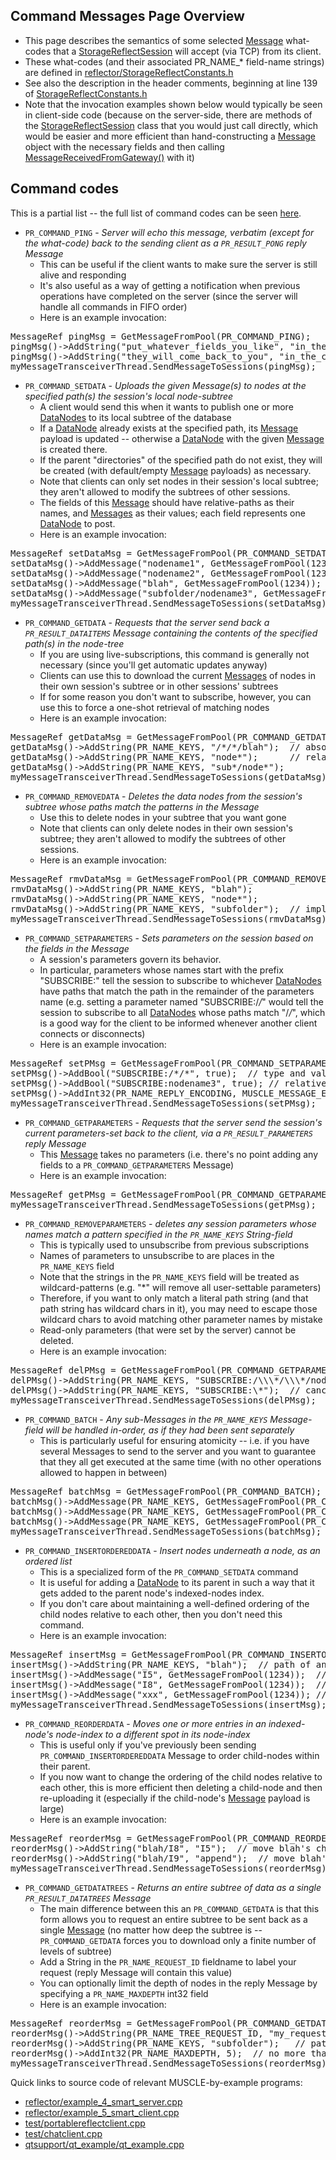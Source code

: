 ## Command Messages Page Overview

* This page describes the semantics of some selected [Message](https://public.msli.com/lcs/muscle/html/classmuscle_1_1Message.html) what-codes that a [StorageReflectSession](https://public.msli.com/lcs/muscle/html/classmuscle_1_1StorageReflectSession.html) will accept (via TCP) from its client.
* These what-codes (and their associated PR_NAME_* field-name strings) are defined in [reflector/StorageReflectConstants.h](https://public.msli.com/lcs/muscle/html/StorageReflectConstants_8h.html)
* See also the description in the header comments, beginning at line 139 of [StorageReflectConstants.h](https://public.msli.com/lcs/muscle/html/StorageReflectConstants_8h_source.html)
* Note that the invocation examples shown below would typically be seen in client-side code (because on the server-side, there are methods of the [StorageReflectSession](https://public.msli.com/lcs/muscle/html/classmuscle_1_1StorageReflectSession.html) class that you would just call directly, which would be easier and more efficient than hand-constructing a [Message](https://public.msli.com/lcs/muscle/html/classmuscle_1_1Message.html) object with the necessary fields and then calling [MessageReceivedFromGateway()](https://public.msli.com/lcs/muscle/html/classmuscle_1_1StorageReflectSession.html#a627414e26cbf6869142f10f7f8f5e5bd) with it)

## Command codes

This is a partial list -- the full list of command codes can be seen [here](https://public.msli.com/lcs/muscle/html/StorageReflectConstants_8h.html#ab04a0655cd1e3bcac5e8f48c18df1a57acf862fe04d3f070f2739c6631328c79c).

* `PR_COMMAND_PING` - *Server will echo this message, verbatim (except for the what-code) back to the sending client as a `PR_RESULT_PONG` reply Message*
    - This can be useful if the client wants to make sure the server is still alive and responding
    - It's also useful as a way of getting a notification when previous operations have completed on the server (since the server will handle all commands in FIFO order)
    - Here is an example invocation:
<pre>
MessageRef pingMsg = GetMessageFromPool(PR_COMMAND_PING);
pingMsg()->AddString("put_whatever_fields_you_like", "in_the_ping_message");
pingMsg()->AddString("they_will_come_back_to_you", "in_the_corresponding_pong_message");
myMessageTransceiverThread.SendMessageToSessions(pingMsg);
</pre>
* `PR_COMMAND_SETDATA` - *Uploads the given Message(s) to nodes at the specified path(s) the session's local node-subtree*
    - A client would send this when it wants to publish one or more [DataNodes](https://public.msli.com/lcs/muscle/html/classmuscle_1_1DataNode.html) to its local subtree of the database
    - If a [DataNode](https://public.msli.com/lcs/muscle/html/classmuscle_1_1DataNode.html) already exists at the specified path, its [Message](https://public.msli.com/lcs/muscle/html/classmuscle_1_1Message.html) payload is updated -- otherwise a [DataNode](https://public.msli.com/lcs/muscle/html/classmuscle_1_1DataNode.html) with the given [Message](https://public.msli.com/lcs/muscle/html/classmuscle_1_1Message.html) is created there.
    - If the parent "directories" of the specified path do not exist, they will be created (with default/empty [Message](https://public.msli.com/lcs/muscle/html/classmuscle_1_1Message.html) payloads) as necessary.
    - Note that clients can only set nodes in their session's local subtree; they aren't allowed to modify the subtrees of other sessions.
    - The fields of this [Message](https://public.msli.com/lcs/muscle/html/classmuscle_1_1Message.html) should have relative-paths as their names, and [Messages](https://public.msli.com/lcs/muscle/html/classmuscle_1_1Message.html) as their values; each field represents one [DataNode](https://public.msli.com/lcs/muscle/html/classmuscle_1_1DataNode.html) to post.  
    - Here is an example invocation:
<pre>
MessageRef setDataMsg = GetMessageFromPool(PR_COMMAND_SETDATA);
setDataMsg()->AddMessage("nodename1", GetMessageFromPool(1234));
setDataMsg()->AddMessage("nodename2", GetMessageFromPool(1234));
setDataMsg()->AddMessage("blah", GetMessageFromPool(1234));
setDataMsg()->AddMessage("subfolder/nodename3", GetMessageFromPool(1234));
myMessageTransceiverThread.SendMessageToSessions(setDataMsg);
</pre>

* `PR_COMMAND_GETDATA` - *Requests that the server send back a `PR_RESULT_DATAITEMS` Message containing the contents of the specified path(s) in the node-tree*
    - If you are using live-subscriptions, this command is generally not necessary (since you'll get automatic updates anyway)
    - Clients can use this to download the current [Messages](https://public.msli.com/lcs/muscle/html/classmuscle_1_1Message.html) of nodes in their own session's subtree or in other sessions' subtrees
    - If for some reason you don't want to subscribe, however, you can use this to force a one-shot retrieval of matching nodes
    - Here is an example invocation:
<pre>
MessageRef getDataMsg = GetMessageFromPool(PR_COMMAND_GETDATA);
getDataMsg()->AddString(PR_NAME_KEYS, "/*/*/blah");  // absolute path
getDataMsg()->AddString(PR_NAME_KEYS, "node*");      // relative path
getDataMsg()->AddString(PR_NAME_KEYS, "sub*/node*");
myMessageTransceiverThread.SendMessageToSessions(getDataMsg);
</pre>

* `PR_COMMAND_REMOVEDATA` - *Deletes the data nodes from the session's subtree whose paths match the patterns in the Message*
    - Use this to delete nodes in your subtree that you want gone
    - Note that clients can only delete nodes in their own session's subtree; they aren't allowed to modify the subtrees of other sessions.
    - Here is an example invocation:
<pre>
MessageRef rmvDataMsg = GetMessageFromPool(PR_COMMAND_REMOVEDATA);
rmvDataMsg()->AddString(PR_NAME_KEYS, "blah");
rmvDataMsg()->AddString(PR_NAME_KEYS, "node*");
rmvDataMsg()->AddString(PR_NAME_KEYS, "subfolder");  // implicitly deletes children of subfolder also
myMessageTransceiverThread.SendMessageToSessions(rmvDataMsg);
</pre>
* `PR_COMMAND_SETPARAMETERS` - *Sets parameters on the session based on the fields in the Message*
    - A session's parameters govern its behavior.
    - In particular, parameters whose names start with the prefix "SUBSCRIBE:" tell the session to subscribe to whichever [DataNodes](https://public.msli.com/lcs/muscle/html/classmuscle_1_1DataNode.html) have paths that match the path in the remainder of the parameters name (e.g. setting a parameter named "SUBSCRIBE:/*/*" would tell the session to subscribe to all [DataNodes](https://public.msli.com/lcs/muscle/html/classmuscle_1_1DataNode.html) whose paths match "/*/*", which is a good way for the client to be informed whenever another client connects or disconnects)
    - Here is an example invocation:
<pre>
MessageRef setPMsg = GetMessageFromPool(PR_COMMAND_SETPARAMETERS);
setPMsg()->AddBool("SUBSCRIBE:/*/*", true);  // type and value of this field don't matter
setPMsg()->AddBool("SUBSCRIBE:nodename3", true); // relative path, equivalent to "/*/*/nodename3"
setPMsg()->AddInt32(PR_NAME_REPLY_ENCODING, MUSCLE_MESSAGE_ENCODING_ZLIB_9);
myMessageTransceiverThread.SendMessageToSessions(setPMsg);
</pre>
* `PR_COMMAND_GETPARAMETERS` - *Requests that the server send the session's current parameters-set back to the client, via a `PR_RESULT_PARAMETERS` reply Message*
    - This [Message](https://public.msli.com/lcs/muscle/html/classmuscle_1_1Message.html) takes no parameters (i.e. there's no point adding any fields to a `PR_COMMAND_GETPARAMETERS` Message)
    - Here is an example invocation:
<pre>
MessageRef getPMsg = GetMessageFromPool(PR_COMMAND_GETPARAMETERS);
myMessageTransceiverThread.SendMessageToSessions(getPMsg);
</pre>
* `PR_COMMAND_REMOVEPARAMETERS` - *deletes any session parameters whose names match a pattern specified in the `PR_NAME_KEYS` String-field*
    - This is typically used to unsubscribe from previous subscriptions
    - Names of parameters to unsubscribe to are places in the `PR_NAME_KEYS` field 
    - Note that the strings in the `PR_NAME_KEYS` field will be treated as wildcard-patterns (e.g. "*" will remove all user-settable parameters)
    - Therefore, if you want to only match a literal path string (and that path string has wildcard chars in it), you may need to escape those wildcard chars to avoid matching other parameter names by mistake
    - Read-only parameters (that were set by the server) cannot be deleted.
    - Here is an example invocation:
<pre>
MessageRef delPMsg = GetMessageFromPool(PR_COMMAND_GETPARAMETERS);
delPMsg()->AddString(PR_NAME_KEYS, "SUBSCRIBE:/\\\*/\\\*/node\\\*");  // cancel one specific subscription
delPMsg()->AddString(PR_NAME_KEYS, "SUBSCRIBE:\*");  // cancel all my subscriptions!
myMessageTransceiverThread.SendMessageToSessions(delPMsg);
</pre>

* `PR_COMMAND_BATCH` - *Any sub-Messages in the `PR_NAME_KEYS` Message-field will be handled in-order, as if they had been sent separately*
    - This is particularly useful for ensuring atomicity -- i.e. if you have several Messages to send to the server and you want to guarantee that they all get executed at the same time (with no other operations allowed to happen in between)
<pre>
MessageRef batchMsg = GetMessageFromPool(PR_COMMAND_BATCH);
batchMsg()->AddMessage(PR_NAME_KEYS, GetMessageFromPool(PR_COMMAND_SETPARAMETERS));
batchMsg()->AddMessage(PR_NAME_KEYS, GetMessageFromPool(PR_COMMAND_SETDATA));
batchMsg()->AddMessage(PR_NAME_KEYS, GetMessageFromPool(PR_COMMAND_GETPARAMETERS));
myMessageTransceiverThread.SendMessageToSessions(batchMsg);
</pre>
* `PR_COMMAND_INSERTORDEREDDATA` - *Insert nodes underneath a node, as an ordered list*
    - This is a specialized form of the `PR_COMMAND_SETDATA` command
    - It is useful for adding a [DataNode](https://public.msli.com/lcs/muscle/html/classmuscle_1_1DataNode.html) to its parent in such a way that it gets added to the parent node's indexed-nodes index.
    - If you don't care about maintaining a well-defined ordering of the child nodes relative to each other, then you don't need this command.
    - Here is an example invocation:
<pre>
MessageRef insertMsg = GetMessageFromPool(PR_COMMAND_INSERTORDEREDDATA);
insertMsg()->AddString(PR_NAME_KEYS, "blah");  // path of an already-existing node
insertMsg()->AddMessage("I5", GetMessageFromPool(1234));  // add before existing node I5
insertMsg()->AddMessage("I8", GetMessageFromPool(1234));  // add before existing node I8
insertMsg()->AddMessage("xxx", GetMessageFromPool(1234)); // append node (assuming node "xxx" doesn't exist)
myMessageTransceiverThread.SendMessageToSessions(insertMsg);
</pre>
* `PR_COMMAND_REORDERDATA` - *Moves one or more entries in an indexed-node's node-index to a different spot in its node-index*
    - This is useful only if you've previously been sending `PR_COMMAND_INSERTORDEREDDATA` Message to order child-nodes within their parent.
    - If you now want to change the ordering of the child nodes relative to each other, this is more efficient then deleting a child-node and then re-uploading it (especially if the child-node's [Message](https://public.msli.com/lcs/muscle/html/classmuscle_1_1Message.html) payload is large)
    - Here is an example invocation:
<pre>
MessageRef reorderMsg = GetMessageFromPool(PR_COMMAND_REORDERDATA);
reorderMsg()->AddString("blah/I8", "I5");  // move blah's child "I8" to before "I5"
reorderMsg()->AddString("blah/I9", "append");  // move blah's child "I9" to the end of the index
myMessageTransceiverThread.SendMessageToSessions(reorderMsg);
</pre>
* `PR_COMMAND_GETDATATREES` - *Returns an entire subtree of data as a single `PR_RESULT_DATATREES` Message*
    - The main difference between this an `PR_COMMAND_GETDATA` is that this form allows you to request an entire subtree to be sent back as a single [Message](https://public.msli.com/lcs/muscle/html/classmuscle_1_1Message.html) (no matter how deep the subtree is -- `PR_COMMAND_GETDATA` forces you to download only a finite number of levels of subtree)
    - Add a String in the `PR_NAME_REQUEST_ID` fieldname to label your request (reply Message will contain this value)
    - You can optionally limit the depth of nodes in the reply Message by specifying a `PR_NAME_MAXDEPTH` int32 field
    - Here is an example invocation:
<pre>
MessageRef reorderMsg = GetMessageFromPool(PR_COMMAND_GETDATATREES);
reorderMsg()->AddString(PR_NAME_TREE_REQUEST_ID, "my_request");
reorderMsg()->AddString(PR_NAME_KEYS, "subfolder");   // path of subtree to start at
reorderMsg()->AddInt32(PR_NAME_MAXDEPTH, 5);  // no more than 5 levels deep please
myMessageTransceiverThread.SendMessageToSessions(reorderMsg);
</pre>

Quick links to source code of relevant MUSCLE-by-example programs:

* [reflector/example_4_smart_server.cpp](https://public.msli.com/lcs/muscle/muscle/html/muscle-by-example/examples/reflector/example_4_smart_server.cpp)
* [reflector/example_5_smart_client.cpp](https://public.msli.com/lcs/muscle/muscle/html/muscle-by-example/examples/reflector/example_5_smart_client.cpp)
* [test/portablereflectclient.cpp](https://public.msli.com/lcs/muscle/muscle/test/portablereflectclient.cpp)
* [test/chatclient.cpp](https://public.msli.com/lcs/muscle/muscle/test/chatclient.cpp)
* [qtsupport/qt_example/qt_example.cpp](https://public.msli.com/lcs/muscle/muscle/qtsupport/qt_example/qt_example.cpp)

